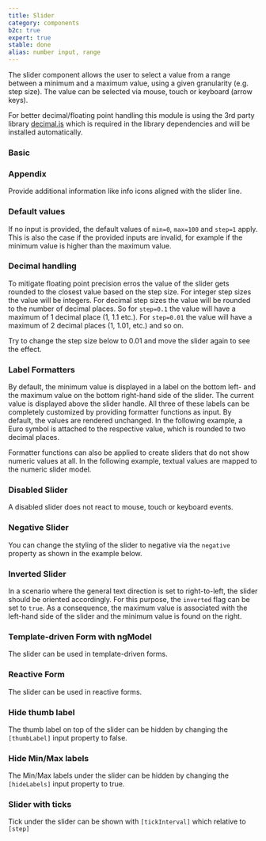 ```yaml
---
title: Slider
category: components
b2c: true
expert: true
stable: done
alias: number input, range
---
```


The slider component allows the user to select a value from a range between a minimum and a maximum value, using a given granularity (e.g. step size). The value can be selected via mouse, touch or keyboard (arrow keys).

For better decimal/floating point handling this module is using the 3rd party library [decimal.js](http://mikemcl.github.io/decimal.js/) which is required in the library dependencies and will be installed automatically.

### Basic

<!-- example(slider-basic) -->

### Appendix

Provide additional information like info icons aligned with the slider line.

<!-- example(slider-appendix) -->

### Default values

If no input is provided, the default values of `min=0`, `max=100` and `step=1` apply. This is also the case if the provided inputs are invalid, for example if the minimum value is higher than the maximum value.

<!-- example(slider-default) -->

### Decimal handling

To mitigate floating point precision erros the value of the slider gets rounded to the closest value based on the step size. For integer step sizes the value will be integers. For decimal step sizes the value will be rounded to the number of decimal places. So for `step=0.1` the value will have a maximum of 1 decimal place (1, 1.1 etc.). For `step=0.01` the value will have a maximum of 2 decimal places (1, 1.01, etc.) and so on.

Try to change the step size below to 0.01 and move the slider again to see the effect.

<!-- example(slider-decimal) -->

### Label Formatters

By default, the minimum value is displayed in a label on the bottom left- and the maximum value on the bottom right-hand side of the slider. The current value is displayed above the slider handle. All three of these labels can be completely customized by providing formatter functions as input. By default, the values are rendered unchanged. In the following example, a Euro symbol is attached to the respective value, which is rounded to two decimal places.

<!-- example(slider-label) -->

Formatter functions can also be applied to create sliders that do not show numeric values at all. In the following example, textual values are mapped to the numeric slider model.

<!-- example(slider-textual) -->

### Disabled Slider

A disabled slider does not react to mouse, touch or keyboard events.

<!-- example(slider-disabled) -->

### Negative Slider

You can change the styling of the slider to negative via the `negative` property as shown in the example below.

<!-- example(slider-negative) -->

### Inverted Slider

In a scenario where the general text direction is set to right-to-left, the slider should be oriented accordingly. For this purpose, the `inverted` flag can be set to `true`. As a consequence, the maximum value is associated with the left-hand side of the slider and the minimum value is found on the right.

<!-- example(slider-inverted) -->

### Template-driven Form with ngModel

The slider can be used in template-driven forms.

<!-- example(slider-template) -->

### Reactive Form

The slider can be used in reactive forms.

<!-- example(slider-reactive) -->

### Hide thumb label

The thumb label on top of the slider can be hidden by changing the `[thumbLabel]` input property to false.

<!-- example(slider-thumb) -->

### Hide Min/Max labels

The Min/Max labels under the slider can be hidden by changing the `[hideLabels]` input property to true.

<!-- example(slider-labels) -->

### Slider with ticks

Tick under the slider can be shown with `[tickInterval]` which relative to `[step]`
<!-- example(slider-tick) -->
